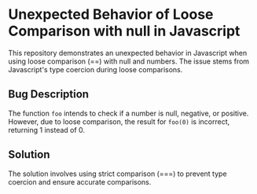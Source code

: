 # Unexpected Behavior of Loose Comparison with null in Javascript
This repository demonstrates an unexpected behavior in Javascript when using loose comparison (==) with null and numbers.  The issue stems from Javascript's type coercion during loose comparisons.

## Bug Description
The function `foo` intends to check if a number is null, negative, or positive. However, due to loose comparison, the result for `foo(0)` is incorrect, returning 1 instead of 0.

## Solution
The solution involves using strict comparison (===) to prevent type coercion and ensure accurate comparisons.